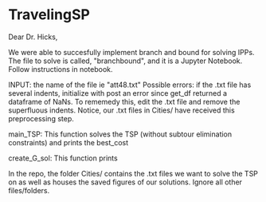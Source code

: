 # TravelingSP

Dear Dr. Hicks,

We were able to succesfully implement branch and bound for solving IPPs. The file to solve is called, "branchbound", and it is a Jupyter Notebook. Follow instructions in notebook.

INPUT: the name of the file ie "att48.txt"
Possible errors: if the .txt file has several indents, initialize with post an error since get_df returned a dataframe of NaNs. To rememedy this, edit the .txt file and remove the superfluous indents. Notice, our .txt files in Cities/ have received this preprocessing step.

main_TSP: This function solves the TSP (without subtour elimination constraints) and prints the best_cost

create_G_sol: This function prints 

In the repo, the folder Cities/ contains the .txt files we want to solve the TSP on as well as houses the saved figures of our solutions. Ignore all other files/folders.
